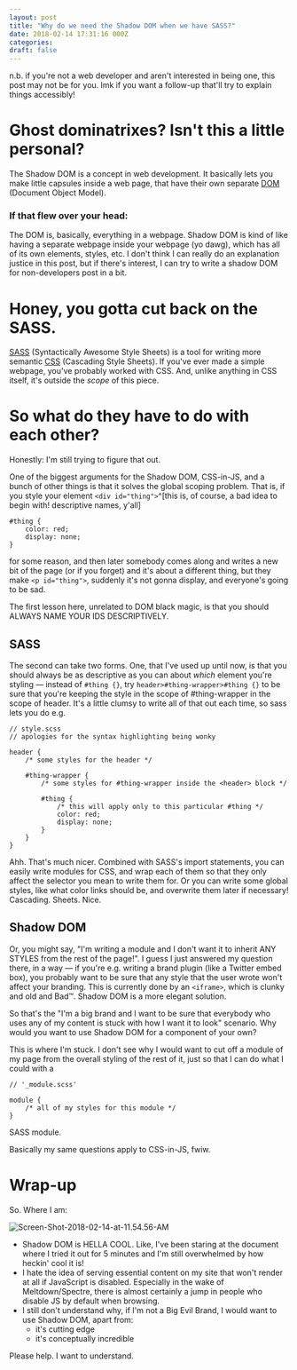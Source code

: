 ```yaml
---
layout: post
title: "Why do we need the Shadow DOM when we have SASS?"
date: 2018-02-14 17:31:16 000Z
categories:
draft: false
---
```


n.b. if you're not a web developer and aren't interested in being one, this post may not be for you. lmk if you want a follow-up that'll try to explain things accessibly!
# Ghost dominatrixes? Isn't this a little personal?
The Shadow DOM is a concept in web development. It basically lets you make little capsules inside a web page, that have their own separate [DOM](https://css-tricks.com/dom/) (Document Object Model).

### If that flew over your head:
The DOM is, basically, everything in a webpage. Shadow DOM is kind of like having a separate webpage inside your webpage (yo dawg), which has all of its own elements, styles, etc. I don't think I can really do an explanation justice in this post, but if there's interest, I can try to write a shadow DOM for non-developers post in a bit.

# Honey, you gotta cut back on the SASS.
[SASS](https://css-tricks.com/sass-style-guide/) (Syntactically Awesome Style Sheets) is a tool for writing more semantic [CSS](https://developer.mozilla.org/en-US/docs/Web/CSS) (Cascading Style Sheets). If you've ever made a simple webpage, you've probably worked with CSS. And, unlike anything in CSS itself, it's outside the _scope_ of this piece.

# So what do they have to do with each other?
Honestly: I'm still trying to figure that out.

One of the biggest arguments for the Shadow DOM, CSS-in-JS, and a bunch of other things is that it solves the global scoping problem. That is, if you style your element `<div id="thing">`^[this is, of course, a bad idea to begin with! descriptive names, y'all]
```language-css
#thing {
    color: red;
    display: none;
}
```

for some reason, and then later somebody comes along and writes a new bit of the page (or if you forget) and it's about a different thing, but they make `<p id="thing">`, suddenly it's not gonna display, and everyone's going to be sad.

The first lesson here, unrelated to DOM black magic, is that you should ALWAYS NAME YOUR IDS DESCRIPTIVELY.

## SASS

The second can take two forms. One, that I've used up until now, is that you should always be as descriptive as you can about _which_ element you're styling — instead of `#thing {}`, try `header>#thing-wrapper>#thing {}` to be sure that you're keeping the style in the scope of #thing-wrapper in the scope of header.
It's a little clumsy to write all of that out each time, so sass lets you do e.g.
```language-css
// style.scss
// apologies for the syntax highlighting being wonky

header {
    /* some styles for the header */

    #thing-wrapper {
        /* some styles for #thing-wrapper inside the <header> block */

        #thing {
            /* this will apply only to this particular #thing */
            color: red;
            display: none;
        }
    }
}
```

Ahh. That's much nicer. Combined with SASS's import statements, you can easily write modules for CSS, and wrap each of them so that they only affect the selector you mean to write them for. Or you can write some global styles, like what color links should be, and overwrite them later if necessary! Cascading. Sheets. Nice.

## Shadow DOM

Or, you might say, "I'm writing a module and I don't want it to inherit ANY STYLES from the rest of the page!". I guess I just answered my question there, in a way — if you're e.g. writing a brand plugin (like a Twitter embed box), you probably want to be sure that any style that the user wrote won't affect your branding.
This is currently done by an `<iframe>`, which is clunky and old and Bad™. Shadow DOM is a more elegant solution.

So that's the "I'm a big brand and I want to be sure that everybody who uses any of my content is stuck with how I want it to look" scenario. Why would you want to use Shadow DOM for a component of your own?

This is where I'm stuck. I don't see why I would want to cut off a module of my page from the overall styling of the rest of it, just so that I can do what I could with a
```language-css
// '_module.scss'

module {
    /* all of my styles for this module */
}
```
SASS module.

Basically my same questions apply to CSS-in-JS, fwiw.

# Wrap-up
So. Where I am:

![Screen-Shot-2018-02-14-at-11.54.56-AM](/content/images/2018/02/Screen-Shot-2018-02-14-at-11.54.56-AM.png)
* Shadow DOM is HELLA COOL. Like, I've been staring at the document where I tried it out for 5 minutes and I'm still overwhelmed by how heckin' cool it is!
* I hate the idea of serving essential content on my site that won't render at all if JavaScript is disabled. Especially in the wake of Meltdown/Spectre, there is almost certainly a jump in people who disable JS by default when browsing.
* I still don't understand why, if I'm not a Big Evil Brand, I would want to use Shadow DOM, apart from:
    * it's cutting edge
    * it's conceptually incredible

Please help. I want to understand.
